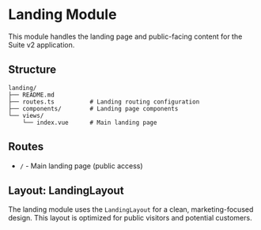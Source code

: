 # Landing Module

This module handles the landing page and public-facing content for the Suite v2 application.

## Structure

```
landing/
├── README.md
├── routes.ts          # Landing routing configuration
├── components/        # Landing page components
└── views/
    └── index.vue      # Main landing page
```

## Routes

- `/` - Main landing page (public access)

## Layout: LandingLayout

The landing module uses the `LandingLayout` for a clean, marketing-focused design. This layout is optimized for public visitors and potential customers.
